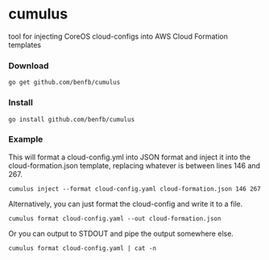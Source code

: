 # cumulus
tool for injecting CoreOS cloud-configs into AWS Cloud Formation templates

### Download
`go get github.com/benfb/cumulus`

### Install
`go install github.com/benfb/cumulus`

### Example
This will format a cloud-config.yml into JSON format and inject it into the cloud-formation.json template, replacing whatever is between lines 146 and 267.

`cumulus inject --format cloud-config.yaml cloud-formation.json 146 267`

Alternatively, you can just format the cloud-config and write it to a file.

`cumulus format cloud-config.yaml --out cloud-formation.json`

Or you can output to STDOUT and pipe the output somewhere else.

`cumulus format cloud-config.yaml | cat -n`
